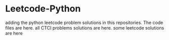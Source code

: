 # Leetcode-Python
adding the python leetcode problem solutions in this repositories. 
The code files are here.
all CTCI problems solutions are here.
some leetcode solutions are here



















































































































































































































































































































































































































































































































































































































































































































































































































































































































































